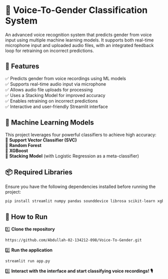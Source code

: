 # 🎤 Voice-To-Gender Classification System  
An advanced voice recognition system that predicts gender from voice input using multiple machine learning models. It supports both real-time microphone input and uploaded audio files, with an integrated feedback loop for retraining on incorrect predictions.  

## 🚀 Features  
✅ Predicts gender from voice recordings using ML models  
✅ Supports real-time audio input via microphone  
✅ Allows audio file uploads for processing  
✅ Uses a Stacking Model for improved accuracy  
✅ Enables retraining on incorrect predictions  
✅ Interactive and user-friendly Streamlit interface  

## 🧠 Machine Learning Models  
This project leverages four powerful classifiers to achieve high accuracy:  
🔹 **Support Vector Classifier (SVC)**  
🔹 **Random Forest**  
🔹 **XGBoost**  
🔹 **Stacking Model** (with Logistic Regression as a meta-classifier)  

## 📦 Required Libraries  
Ensure you have the following dependencies installed before running the project:  
```bash
pip install streamlit numpy pandas sounddevice librosa scikit-learn xgboost seaborn matplotlib scipy
```

## 🚀 How to Run  
1️⃣ **Clone the repository**  
```bash
https://github.com/Abdullah-02-134212-098/Voice-To-Gender.git
```

2️⃣ **Run the application**
```bash
streamlit run app.py
```

3️⃣ **Interact with the interface and start classifying voice recordings! 🎙️**



